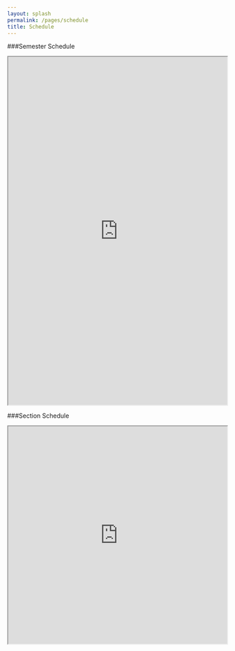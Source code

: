 ```yaml
---
layout: splash
permalink: /pages/schedule
title: Schedule
---
```


###Semester Schedule

<iframe src="https://docs.google.com/spreadsheets/d/1_bh4GXDM3gh6IY3zPs7bc3wbTLmjQywhYWLzSzVAL6Q/pubhtml?gid=3&amp;single=true&amp;widget=true&amp;headers=false" width="100%" height="800"></iframe>

###Section Schedule

<iframe src="https://docs.google.com/spreadsheets/d/153GNFAYZLD54PyXamDuipXTQw-PBt-op-5byxwuwzlU/pubhtml?widget=true&amp;headers=false" width="100%" height="500"></iframe>
